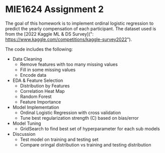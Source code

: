MIE1624 Assignment 2
====================

The goal of this homework is to implement ordinal logistic regression to predict the yearly compensation of each participant. The dataset used is from the  [2022 Kaggle ML & DS Survey](": https://www.kaggle.com/competitions/kaggle-survey2022").

The code includes the following:

* Data Cleaning
    * Remove features with too many missing values
    * Fill in some missing values
    * Encode data
* EDA & Feature Selection
    * Distribution by Features
    * Correlation Heat Map
    * Random Forest
    * Feature Importance
* Model Implementation
    * Ordinal Logistic Regression with cross validation
    * Tune best regularization strength (C) based on bias/error
* Model Tuning
    * GridSearch to find best set of hyperparameter for each sub models
* Discussion
    * Test model on training and testing set
    * Compare oringal distribution vs training and testing distribution
    



